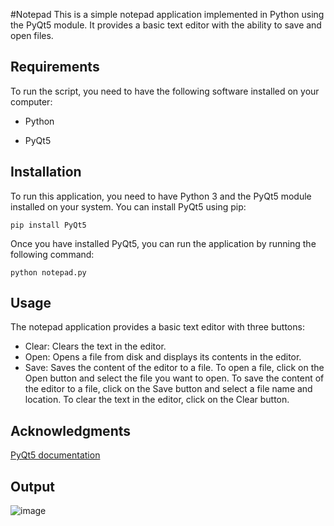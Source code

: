 #Notepad
This is a simple notepad application implemented in Python using the PyQt5 module. It provides a basic text editor with the ability to save and open files.

## Requirements

To run the script, you need to have the following software installed on your computer:

- Python

- PyQt5

## Installation
To run this application, you need to have Python 3 and the PyQt5 module installed on your system. You can install PyQt5 using pip:

```
pip install PyQt5
```
Once you have installed PyQt5, you can run the application by running the following command:
```
python notepad.py
```
## Usage

The notepad application provides a basic text editor with three buttons:

- Clear: Clears the text in the editor.
- Open: Opens a file from disk and displays its contents in the editor.
- Save: Saves the content of the editor to a file.
To open a file, click on the Open button and select the file you want to open. To save the content of the editor to a file, click on the Save button and select a file name and location. To clear the text in the editor, click on the Clear button.

## Acknowledgments

[PyQt5 documentation](https://doc.qt.io/qtforpython/)

## Output

![image](https://user-images.githubusercontent.com/52050768/226350728-0185b0e6-1444-4d8c-b091-6501d9e24cf5.png)

